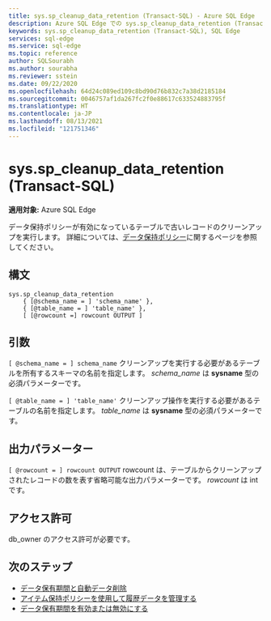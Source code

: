 ```yaml
---
title: sys.sp_cleanup_data_retention (Transact-SQL) - Azure SQL Edge
description: Azure SQL Edge での sys.sp_cleanup_data_retention (Transact-SQL) の使用について説明します
keywords: sys.sp_cleanup_data_retention (Transact-SQL), SQL Edge
services: sql-edge
ms.service: sql-edge
ms.topic: reference
author: SQLSourabh
ms.author: sourabha
ms.reviewer: sstein
ms.date: 09/22/2020
ms.openlocfilehash: 64d24c089ed109c8bd90d76b832c7a38d2185184
ms.sourcegitcommit: 0046757af1da267fc2f0e88617c633524883795f
ms.translationtype: HT
ms.contentlocale: ja-JP
ms.lasthandoff: 08/13/2021
ms.locfileid: "121751346"
---
```

# <a name="syssp_cleanup_data_retention-transact-sql"></a>sys.sp_cleanup_data_retention (Transact-SQL)

**適用対象:** Azure SQL Edge

データ保持ポリシーが有効になっているテーブルで古いレコードのクリーンアップを実行します。 詳細については、[データ保持ポリシー](data-retention-overview.md)に関するページを参照してください。

## <a name="syntax"></a>構文

```syntaxsql
sys.sp_cleanup_data_retention
    { [@schema_name = ] 'schema_name' },
    { [@table_name = ] 'table_name' },
    [ [@rowcount =] rowcount OUTPUT ]

```

## <a name="arguments"></a>引数
`[ @schema_name = ] schema_name` クリーンアップを実行する必要があるテーブルを所有するスキーマの名前を指定します。 *schema_name* は **sysname** 型の必須パラメーターです。

`[ @table_name = ] 'table_name'` クリーンアップ操作を実行する必要があるテーブルの名前を指定します。 *table_name* は **sysname** 型の必須パラメーターです。

## <a name="output-parameter"></a>出力パラメーター

`[ @rowcount = ] rowcount OUTPUT` rowcount は、テーブルからクリーンアップされたレコードの数を表す省略可能な出力パラメーターです。 *rowcount* は int です。

## <a name="permissions"></a>アクセス許可
 db_owner のアクセス許可が必要です。

## <a name="next-steps"></a>次のステップ
- [データ保有期間と自動データ削除](data-retention-overview.md)
- [アイテム保持ポリシーを使用して履歴データを管理する](data-retention-cleanup.md)
- [データ保有期間を有効または無効にする](data-retention-enable-disable.md)
